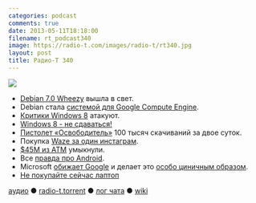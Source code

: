 ```yaml
---
categories: podcast
comments: true
date: 2013-05-11T18:18:00
filename: rt_podcast340
image: https://radio-t.com/images/radio-t/rt340.jpg
layout: post
title: Радио-Т 340
---
```


![](https://radio-t.com/images/radio-t/rt340.jpg)

* [Debian 7.0 Wheezy](http://bits.debian.org/2013/05/wheezy-released.html) вышла в свет.
* Debian стала [системой для Google Compute Engine](http://techcrunch.com/2013/05/08/debian-will-serve-as-the-default-os-for-google-compute-engine/).
* [Критики Windows 8](http://www.theverge.com/2013/5/10/4320224/microsoft-responds-to-windows-8-criticism-defends-upcoming-changes) атакуют.
* [Windows 8 - не сдаваться!](http://gizmodo.com/dear-microsoft-dont-bail-on-windows-8-499085690)
* [Пистолет «Освободитель»](http://habrahabr.ru/post/179297/) 100 тысяч скачиваний за двое суток.
* Покупка [Waze за один инстаграм](http://thenextweb.com/facebook/2013/05/09/facebook-waze-acquisition/).
* [$45М из ATM](http://www.popsci.com/technology/article/2013-05/thieves-stole-45-million-because-us-uses-absurd-40-year-old-technology) умыкнули.
* Все [правда про Android](http://thetechblock.com/android-is-winning-the-battle-but-losing-the-war/).
* Microsoft [обижает Google](http://techcrunch.com/2013/05/10/microsoft-google-docs-is-not-worth-the-gamble-makes-everybody-less-productive/) и делает это [особо циничным образом](http://readwrite.com/2013/05/09/microsoft-youtube-app-rule-breaker-strips-ads-downloads-video).
* [Не покупайте сейчас лаптоп](http://gizmodo.com/now-is-a-horrible-time-to-buy-a-laptop-496028699)

[аудио](http://cdn.radio-t.com/rt_podcast340.mp3) ● [radio-t.torrent](http://www.radio-t.com/torrents/rt_podcast340.mp3.torrent) ● [лог чата](http://chat.radio-t.com/logs/radio-t-340.html) ● [wiki](http://wiki.radio-t.com/%D0%92%D1%8B%D0%BF%D1%83%D1%81%D0%BA_340)<audio src="http://cdn.radio-t.com/rt_podcast340.mp3" preload="none"></audio>
